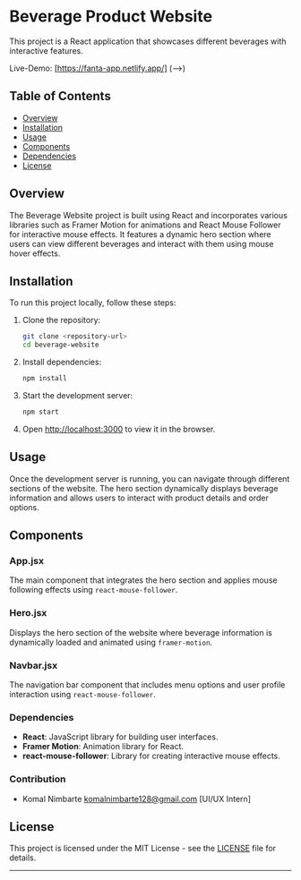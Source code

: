 # Beverage Product Website

This project is a React application that showcases different beverages with interactive features.

Live-Demo: [https://fanta-app.netlify.app/] (-->)

## Table of Contents

- [Overview](#overview)
- [Installation](#installation)
- [Usage](#usage)
- [Components](#components)
- [Dependencies](#dependencies)
- [License](#license)

## Overview

The Beverage Website project is built using React and incorporates various libraries such as Framer Motion for animations and React Mouse Follower for interactive mouse effects. It features a dynamic hero section where users can view different beverages and interact with them using mouse hover effects.

## Installation

To run this project locally, follow these steps:

1. Clone the repository:
   ```bash
   git clone <repository-url>
   cd beverage-website
   ```

2. Install dependencies:
   ```bash
   npm install
   ```

3. Start the development server:
   ```bash
   npm start
   ```

4. Open [http://localhost:3000](http://localhost:3000) to view it in the browser.

## Usage

Once the development server is running, you can navigate through different sections of the website. The hero section dynamically displays beverage information and allows users to interact with product details and order options.

## Components

### App.jsx

The main component that integrates the hero section and applies mouse following effects using `react-mouse-follower`.

### Hero.jsx

Displays the hero section of the website where beverage information is dynamically loaded and animated using `framer-motion`.

### Navbar.jsx

The navigation bar component that includes menu options and user profile interaction using `react-mouse-follower`.

### Dependencies

- **React**: JavaScript library for building user interfaces.
- **Framer Motion**: Animation library for React.
- **react-mouse-follower**: Library for creating interactive mouse effects.

### Contribution
- Komal Nimbarte komalnimbarte128@gmail.com [UI/UX Intern]

## License

This project is licensed under the MIT License - see the [LICENSE](./LICENSE) file for details.

---
